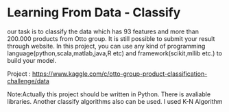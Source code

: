 # Learning From Data - Classify

our task is to classify the data which has 93 features and more than 200.000 products from Otto group. It is still possible to submit your result  through website. In this project, you can use any kind of programming language(python,scala,matlab,java,R etc) and framework(scikit,mllib etc.) to build your model.

Project : https://www.kaggle.com/c/otto-group-product-classification-challenge/data

Note:Actually this project should be written in Python. There is avaliable libraries. Another classify algorithms also can be used. I used K-N Algorithm